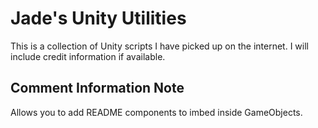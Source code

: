 # Jade's Unity Utilities

This is a collection of Unity scripts I have picked up on the internet. I will include credit information if available.

## Comment Information Note

Allows you to add README components to imbed inside GameObjects.

